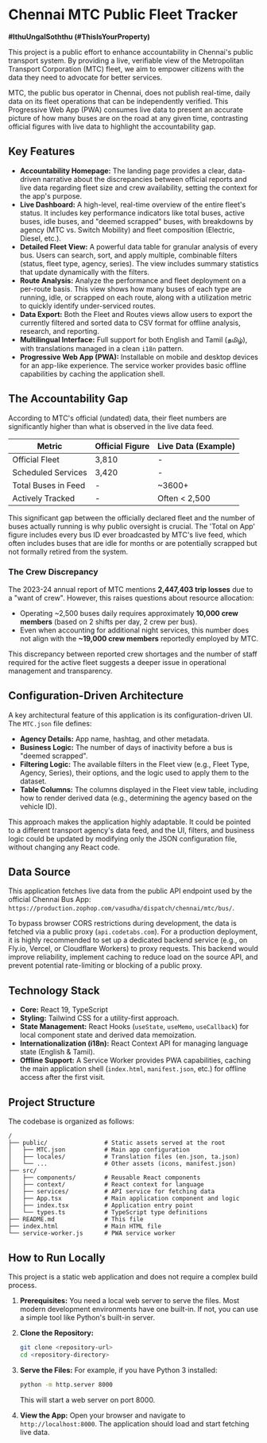 # Chennai MTC Public Fleet Tracker

**#IthuUngalSoththu (#ThisIsYourProperty)**

This project is a public effort to enhance accountability in Chennai's public transport system. By providing a live, verifiable view of the Metropolitan Transport Corporation (MTC) fleet, we aim to empower citizens with the data they need to advocate for better services.

MTC, the public bus operator in Chennai, does not publish real-time, daily data on its fleet operations that can be independently verified. This Progressive Web App (PWA) consumes live data to present an accurate picture of how many buses are on the road at any given time, contrasting official figures with live data to highlight the accountability gap.

## Key Features

*   **Accountability Homepage:** The landing page provides a clear, data-driven narrative about the discrepancies between official reports and live data regarding fleet size and crew availability, setting the context for the app's purpose.
*   **Live Dashboard:** A high-level, real-time overview of the entire fleet's status. It includes key performance indicators like total buses, active buses, idle buses, and "deemed scrapped" buses, with breakdowns by agency (MTC vs. Switch Mobility) and fleet composition (Electric, Diesel, etc.).
*   **Detailed Fleet View:** A powerful data table for granular analysis of every bus. Users can search, sort, and apply multiple, combinable filters (status, fleet type, agency, series). The view includes summary statistics that update dynamically with the filters.
*   **Route Analysis:** Analyze the performance and fleet deployment on a per-route basis. This view shows how many buses of each type are running, idle, or scrapped on each route, along with a utilization metric to quickly identify under-serviced routes.
*   **Data Export:** Both the Fleet and Routes views allow users to export the currently filtered and sorted data to CSV format for offline analysis, research, and reporting.
*   **Multilingual Interface:** Full support for both English and Tamil (தமிழ்), with translations managed in a clean `i18n` pattern.
*   **Progressive Web App (PWA):** Installable on mobile and desktop devices for an app-like experience. The service worker provides basic offline capabilities by caching the application shell.

## The Accountability Gap

According to MTC's official (undated) data, their fleet numbers are significantly higher than what is observed in the live data feed.

| Metric                | Official Figure | Live Data (Example) |
| --------------------- | --------------- | ------------------- |
| Official Fleet        | 3,810           | -                   |
| Scheduled Services    | 3,420           | -                   |
| Total Buses in Feed   | -               | ~3600+             |
| Actively Tracked      | -               | Often < 2,500       |

This significant gap between the officially declared fleet and the number of buses actually running is why public oversight is crucial. The 'Total on App' figure includes every bus ID ever broadcasted by MTC's live feed, which often includes buses that are idle for months or are potentially scrapped but not formally retired from the system.

### The Crew Discrepancy

The 2023-24 annual report of MTC mentions **2,447,403 trip losses** due to a "want of crew". However, this raises questions about resource allocation:

*   Operating ~2,500 buses daily requires approximately **10,000 crew members** (based on 2 shifts per day, 2 crew per bus).
*   Even when accounting for additional night services, this number does not align with the **~19,000 crew members** reportedly employed by MTC.

This discrepancy between reported crew shortages and the number of staff required for the active fleet suggests a deeper issue in operational management and transparency.

## Configuration-Driven Architecture

A key architectural feature of this application is its configuration-driven UI. The `MTC.json` file defines:
*   **Agency Details:** App name, hashtag, and other metadata.
*   **Business Logic:** The number of days of inactivity before a bus is "deemed scrapped".
*   **Filtering Logic:** The available filters in the Fleet view (e.g., Fleet Type, Agency, Series), their options, and the logic used to apply them to the dataset.
*   **Table Columns:** The columns displayed in the Fleet view table, including how to render derived data (e.g., determining the agency based on the vehicle ID).

This approach makes the application highly adaptable. It could be pointed to a different transport agency's data feed, and the UI, filters, and business logic could be updated by modifying only the JSON configuration file, without changing any React code.

## Data Source

This application fetches live data from the public API endpoint used by the official Chennai Bus App: `https://production.zophop.com/vasudha/dispatch/chennai/mtc/bus/`.

To bypass browser CORS restrictions during development, the data is fetched via a public proxy (`api.codetabs.com`). For a production deployment, it is highly recommended to set up a dedicated backend service (e.g., on Fly.io, Vercel, or Cloudflare Workers) to proxy requests. This backend would improve reliability, implement caching to reduce load on the source API, and prevent potential rate-limiting or blocking of a public proxy.

## Technology Stack

*   **Core:** React 19, TypeScript
*   **Styling:** Tailwind CSS for a utility-first approach.
*   **State Management:** React Hooks (`useState`, `useMemo`, `useCallback`) for local component state and derived data memoization.
*   **Internationalization (i18n):** React Context API for managing language state (English & Tamil).
*   **Offline Support:** A Service Worker provides PWA capabilities, caching the main application shell (`index.html`, `manifest.json`, etc.) for offline access after the first visit.

## Project Structure

The codebase is organized as follows:

```
/
├── public/                # Static assets served at the root
│   ├── MTC.json           # Main app configuration
│   ├── locales/           # Translation files (en.json, ta.json)
│   └── ...                # Other assets (icons, manifest.json)
├── src/
│   ├── components/        # Reusable React components
│   ├── context/           # React context for language
│   ├── services/          # API service for fetching data
│   ├── App.tsx            # Main application component and logic
│   ├── index.tsx          # Application entry point
│   └── types.ts           # TypeScript type definitions
├── README.md              # This file
├── index.html             # Main HTML file
└── service-worker.js      # PWA service worker
```

## How to Run Locally

This project is a static web application and does not require a complex build process.

1.  **Prerequisites:** You need a local web server to serve the files. Most modern development environments have one built-in. If not, you can use a simple tool like Python's built-in server.
2.  **Clone the Repository:**
    ```bash
    git clone <repository-url>
    cd <repository-directory>
    ```
3.  **Serve the Files:**
    For example, if you have Python 3 installed:
    ```bash
    python -m http.server 8000
    ```
    This will start a web server on port 8000.

4.  **View the App:**
    Open your browser and navigate to `http://localhost:8000`. The application should load and start fetching live data.
